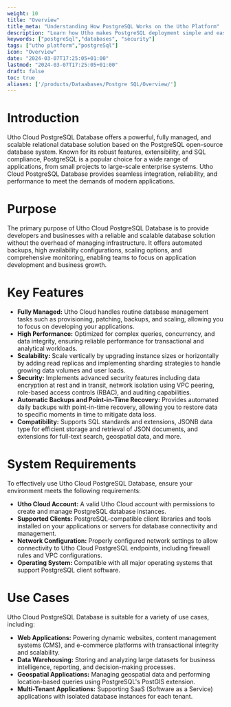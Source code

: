 ```yaml
---
weight: 10
title: "Overview"
title_meta: "Understanding How PostgreSQL Works on the Utho Platform"
description: "Learn how Utho makes PostgreSQL deployment simple and easy so you easily anticipate your cloud infrastructure costs"
keywords: ["postgreSql","databases", "security"]
tags: ["utho platform","postgreSql"]
icon: "Overview"
date: "2024-03-07T17:25:05+01:00"
lastmod: "2024-03-07T17:25:05+01:00"
draft: false
toc: true
aliases: ['/products/Dataabases/Postgre SQL/Overview/']
---
```


<!-- # Overview -->

# Introduction
Utho Cloud PostgreSQL Database offers a powerful, fully managed, and scalable relational database solution based on the PostgreSQL open-source database system. Known for its robust features, extensibility, and SQL compliance, PostgreSQL is a popular choice for a wide range of applications, from small projects to large-scale enterprise systems. Utho Cloud PostgreSQL Database provides seamless integration, reliability, and performance to meet the demands of modern applications.

# Purpose
The primary purpose of Utho Cloud PostgreSQL Database is to provide developers and businesses with a reliable and scalable database solution without the overhead of managing infrastructure. It offers automated backups, high availability configurations, scaling options, and comprehensive monitoring, enabling teams to focus on application development and business growth.

# Key Features
- **Fully Managed:** Utho Cloud handles routine database management tasks such as provisioning, patching, backups, and scaling, allowing you to focus on developing your applications.
- **High Performance:** Optimized for complex queries, concurrency, and data integrity, ensuring reliable performance for transactional and analytical workloads.
- **Scalability:** Scale vertically by upgrading instance sizes or horizontally by adding read replicas and implementing sharding strategies to handle growing data volumes and user loads.
- **Security:** Implements advanced security features including data encryption at rest and in transit, network isolation using VPC peering, role-based access controls (RBAC), and auditing capabilities.
- **Automatic Backups and Point-in-Time Recovery:** Provides automated daily backups with point-in-time recovery, allowing you to restore data to specific moments in time to mitigate data loss.
- **Compatibility:** Supports SQL standards and extensions, JSONB data type for efficient storage and retrieval of JSON documents, and extensions for full-text search, geospatial data, and more.

# System Requirements
To effectively use Utho Cloud PostgreSQL Database, ensure your environment meets the following requirements:
- **Utho Cloud Account:** A valid Utho Cloud account with permissions to create and manage PostgreSQL database instances.
- **Supported Clients:** PostgreSQL-compatible client libraries and tools installed on your applications or servers for database connectivity and management.
- **Network Configuration:** Properly configured network settings to allow connectivity to Utho Cloud PostgreSQL endpoints, including firewall rules and VPC configurations.
- **Operating System:** Compatible with all major operating systems that support PostgreSQL client software.

# Use Cases
Utho Cloud PostgreSQL Database is suitable for a variety of use cases, including:
- **Web Applications:** Powering dynamic websites, content management systems (CMS), and e-commerce platforms with transactional integrity and scalability.
- **Data Warehousing:** Storing and analyzing large datasets for business intelligence, reporting, and decision-making processes.
- **Geospatial Applications:** Managing geospatial data and performing location-based queries using PostgreSQL's PostGIS extension.
- **Multi-Tenant Applications:** Supporting SaaS (Software as a Service) applications with isolated database instances for each tenant.